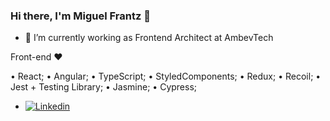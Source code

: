### Hi there, I'm Miguel Frantz 👋

- 🔭 I’m currently working as Frontend Architect at AmbevTech

Front-end ❤

• React;
• Angular;
• TypeScript;
• StyledComponents;
• Redux;
• Recoil;
• Jest + Testing Library;
• Jasmine;
• Cypress;

- [![Linkedin](https://img.shields.io/badge/-LinkedIn-060606?style=flat&labelColor=0D0D0D&logo=Linkedin&Color=white)](https://www.linkedin.com/in/miguel-airton-frantz-a350b2138/)
